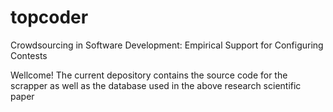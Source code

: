 # topcoder
Crowdsourcing in Software Development: Empirical Support for Configuring Contests

Wellcome!
The current depository contains the source code for the scrapper as well as the database used in the above research scientific paper
